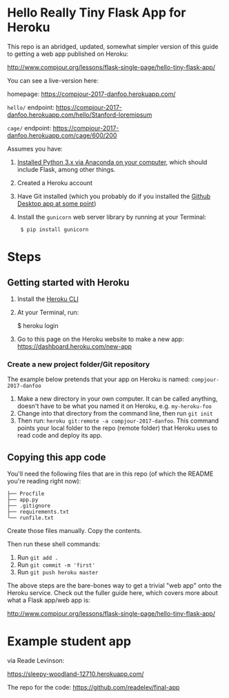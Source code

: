 # Hello Really Tiny Flask App for Heroku

This repo is an abridged, updated, somewhat simpler version of this guide to getting a web app published on Heroku:

http://www.compjour.org/lessons/flask-single-page/hello-tiny-flask-app/

You can see a live-version here:

homepage: https://compjour-2017-danfoo.herokuapp.com/ 

`hello/` endpoint: https://compjour-2017-danfoo.herokuapp.com/hello/Stanford-loremipsum

`cage/` endpoint: https://compjour-2017-danfoo.herokuapp.com/cage/600/200



Assumes you have:

1. [Installed Python 3.x via Anaconda on your computer](http://2017.compciv.org/guide/topics/python/installing-python-via-anaconda.html?highlight=anaconda), which should include Flask, among other things.
2. Created a Heroku account
3. Have Git installed (which you probably do if you installed the [Github Desktop app at some point](https://desktop.github.com/))
4. Install the `gunicorn` web server library by running at your Terminal:

        $ pip install gunicorn

# Steps

## Getting started with Heroku

1. Install the [Heroku CLI](https://devcenter.heroku.com/articles/heroku-command-line)
2. At your Terminal, run:

    $ heroku login
 
3. Go to this page on the Heroku website to make a new app: https://dashboard.heroku.com/new-app



### Create a new project folder/Git repository

The example below pretends that your app on Heroku is named:  `compjour-2017-danfoo`



1. Make a new directory in your own computer. It can be called anything, doesn't have to be what you named it on Heroku, e.g. `my-heroku-foo`
2. Change into that directory from the command line, then run `git init`
3. Then run: `heroku git:remote -a compjour-2017-danfoo`. This command points your local folder to the repo (remote folder) that Heroku uses to read code and deploy its app.



## Copying this app code

You'll need the following files that are in this repo (of which the README you're reading right now):

```
├── Procfile
├── app.py
├── .gitignore
├── requirements.txt
└── runfile.txt
```

Create those files manually. Copy the contents.

Then run these shell commands:

1. Run `git add .`
2. Run `git commit -m 'first'`
3. Run `git push heroku master`



The above steps are the bare-bones way to get a trivial "web app" onto the Heroku service. Check out the fuller guide here, which covers more about what a Flask app/web app is:

http://www.compjour.org/lessons/flask-single-page/hello-tiny-flask-app/


# Example student app

via Reade Levinson:

https://sleepy-woodland-12710.herokuapp.com/

The repo for the code: https://github.com/readelev/final-app

